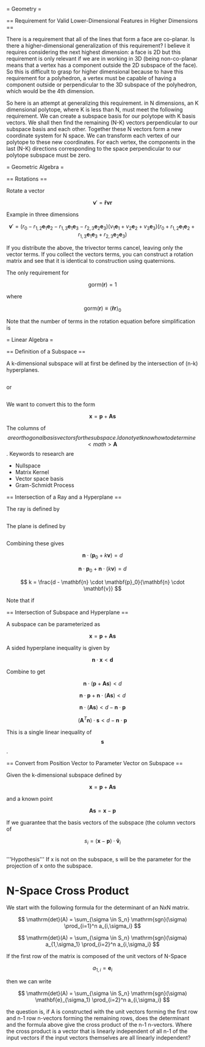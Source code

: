= Geometry =

== Requirement for Valid Lower-Dimensional Features in Higher Dimensions ==

There is a requirement that all of the lines that form a face are co-planar. Is there a higher-dimensional generalization of this requirement? I believe it requires considering the next highest dimension: a face is 2D but this requirement is only relevant if we are in working in 3D (being non-co-planar means that a vertex has a component outside the 2D subspace of the face). So this is difficult to grasp for higher dimensional because to have this requirement for a polyhedron, a vertex must be capable of having a component outside or perpendicular to the 3D subspace of the polyhedron, which would be the 4th dimension.

So here is an attempt at generalizing this requirement. in N dimensions, an K dimensional polytope, where K is less than N, must meet the following requirement. We can create a subspace basis for our polytope with K basis vectors. We shall then find the remaining (N-K) vectors perpendicular to our subspace basis and each other. Together these N vectors form a new coordinate system for N space. We can transform each vertex of our polytope to these new coordinates. For each vertex, the components in the last (N-K) directions corresponding to the space perpendicular to our polytope subspace must be zero.

= Geometric Algebra =

== Rotations ==

Rotate a vector <math>\mathbf{v}$$ by rotor <math>\mathbf{r}</math>. A rotor is an arbitrary sum of even-grade terms.


$$
\mathbf{v}' = \mathbf{\tilde{r}}\mathbf{v}\mathbf{r}
$$


Example in three dimensions


$$
\mathbf{v}' = (r_0 - r_{1,2} \mathbf{e}_1 \mathbf{e}_2 - r_{1,3} \mathbf{e}_1 \mathbf{e}_3 - r_{2,3} \mathbf{e}_2 \mathbf{e}_3)(v_1 \mathbf{e}_1 + v_2 \mathbf{e}_2 + v_3 \mathbf{e}_3)
(r_0 + r_{1,2} \mathbf{e}_1 \mathbf{e}_2 + r_{1,3} \mathbf{e}_1 \mathbf{e}_3 + r_{2,3} \mathbf{e}_2 \mathbf{e}_3)
$$


If you distribute the above, the trivector terms cancel, leaving only the vector terms. If you collect the vectors terms, you can construct a rotation matrix and see that it is identical to construction using quaternions.

The only requirement for <math>r$$ is


$$
\mathrm{gorm}(\mathbf{r})=1
$$


where


$$
\mathrm{gorm}(\mathbf{r}) \equiv \langle \mathbf{\tilde{r}}\mathbf{r} \rangle_0
$$


Note that the number of terms in the rotation equation before simplification is <math>n^2 2^{(n-1)}$$. So the computational cost increases quickly with <math>n</math>.

= Linear Algebra =

== Definition of a Subspace ==

A k-dimensional subspace will at first be defined by the intersection of (n-k) hyperplanes.

<math>\mathbf{n}_i \cdot \mathbf{x} = d_i$$

or

<math>\mathbf{B} \mathbf{x} = \mathbf{d}$$

We want to convert this to the form

$$
\mathbf{x} = \mathbf{p} + \mathbf{A} \mathbf{s} $$

The columns of <math>\mathbf{A}$$ are orthogonal basis vectors for the subspace.
I do not yet know how to determine <math>\mathbf{A}$$.
Keywords to research are

* Nullspace
* Matrix Kernel
* Vector space basis
* Gram-Schmidt Process

== Intersection of a Ray and a Hyperplane ==

The ray is defined by

<math>\mathbf{x} = \mathbf{p}_0 + k \mathbf{v}$$

The plane is defined by

<math>\mathbf{n} \cdot \mathbf{x} = d$$.

Combining these gives

$$
\mathbf{n} \cdot (\mathbf{p}_0 + k \mathbf{v}) = d
$$

$$
\mathbf{n} \cdot \mathbf{p}_0 + \mathbf{n} \cdot (k \mathbf{v}) = d
$$

$$
k = \frac{d - \mathbf{n} \cdot \mathbf{p}_0}{\mathbf{n} \cdot \mathbf{v}}
$$

Note that if <math>\mathbf{n} \cdot \mathbf{v}=0$$, the ray is parallel to the plane and there is not point of intersection.

== Intersection of Subspace and Hyperplane ==

A subspace can be parameterized as

$$
\mathbf{x} = \mathbf{p} + \mathbf{A} \mathbf{s} $$

A sided hyperplane inequality is given by

$$
\mathbf{n} \cdot \mathbf{x} < \mathbf{d} $$

Combine to get

$$
\mathbf{n} \cdot (\mathbf{p} + \mathbf{A} \mathbf{s}) < d
$$

$$
\mathbf{n} \cdot \mathbf{p} + \mathbf{n} \cdot (\mathbf{A} \mathbf{s}) < d
$$

$$
\mathbf{n} \cdot (\mathbf{A} \mathbf{s}) < d - \mathbf{n} \cdot \mathbf{p}
$$

$$
(\mathbf{A}^T \mathbf{n}) \cdot \mathbf{s} < d - \mathbf{n} \cdot \mathbf{p}
$$

This is a single linear inequality of $$\mathbf{s}$$.

== Convert from Position Vector to Parameter Vector on Subspace ==

Given the k-dimensional subspace defined by

$$
\mathbf{x} = \mathbf{p} + \mathbf{A} \mathbf{s}
$$

and a known point <math>\mathbf{x}$$ on that subspace. Find the value of the parameter vector <math>\mathbf{s}</math>.

$$
\mathbf{A} \mathbf{s} = \mathbf{x} - \mathbf{p}
$$

If we guarantee that the basis vectors of the subspace (the column vectors of <math>\mathbf{A}$$) are orthogonal, we can simply project <math>\mathbf{x} - \mathbf{p}</math> individually onto each of these basis vectors.

$$
s_i = (\mathbf{x} - \mathbf{p}) \cdot \mathbf{\hat{v}}_i
$$

<math>\mathbf{s} = \mathbf{A}^T (\mathbf{x} - \mathbf{p})$$

'''Hypothesis''' If x is not on the subspace, s will be the parameter for the projection of x onto the subspace.

# N-Space Cross Product

We start with the following formula for the determinant of an NxN matrix.

$$
\mathrm{det}(A) = \sum_{\sigma \in S_n} \mathrm{sgn}(\sigma) \prod_{i=1}^n a_{i,\sigma_i}
$$

$$
\mathrm{det}(A) = \sum_{\sigma \in S_n} \mathrm{sgn}(\sigma) a_{1,\sigma_1} \prod_{i=2}^n a_{i,\sigma_i}
$$

If the first row of the matrix is composed of the unit vectors of N-Space

$$
a_{1,i} = \mathbf{e}_i
$$

then we can write

$$
\mathrm{det}(A) = \sum_{\sigma \in S_n} \mathrm{sgn}(\sigma) \mathbf{e}_{\sigma_1} \prod_{i=2}^n a_{i,\sigma_i}
$$

the question is, if A is constructed with the unit vectors forming the first row and n-1 row n-vectors forming the remaining rows, does the determinant and the formula above give the cross product of the n-1 n-vectors.
Where the cross product is a vector that is linearly independent of all n-1 of the input vectors if the input vectors themselves are all linearly independent?



